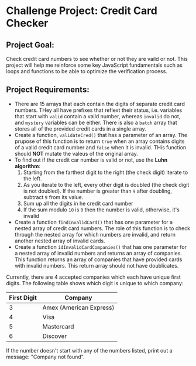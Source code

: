 # Challenge Project: Credit Card Checker
## Project Goal:
Check credit card numbers to see whether or not they are vaild or not. This project will help me reinforce some key JavaScript fundamentals such as loops and functions to be able to optimize the verification process.
## Project Requirements:
<ul>
    <li>There are 15 arrays that each contain the digits of separate credit card numbers. THey all have prefixes that reflext their status, i.e. variables that start with <code>valid</code> contain a vaild number, whereas <code>invalid</code> do not, and <code>mystery</code> variables can be either. There is also a <code>batch</code> array that stores all of the provided credit cards in a single array.</li>
    <li>Create a function, <code>validateCred()</code> that has a parameter of an array. The prupose of this function is to return <code>true</code> when an array contains digits of a valid credit card number and <code>false</code> when it is invalid. THis function should <strong>NOT</strong> mutate the valeus of the original array.</li>
    <li>To find out if the credit car number is valid or not, use the <strong>Luhn algorithm</strong>:
    <ol>
        <li>Starting from the farthest digit to the right (the check digit) iterate to the left.</li>
        <li>As you iterate to the left, every other digit is doubled (the check digit is not doubled). If the number is greater than <code>9</code> after doubling, subtract <code>9</code> from its value.</li>
        <li>Sum up all the digits in he credit card number</li>
        <li>If the sum modulo <code>10</code> is <code>0</code> then the number is valid, otherwise, it's invalid</li>
    </ol></li>
    <li>Create a function <code>findInvalidCard()</code> that has one parameter for a nested array of credit card numbers. The role of this function is to check through the nested array for which numbers are invalid, and return another nested array of invalid cards.</li>
    <li>Create a function <code>idInvalidCardCompanies()</code> that has one parameter for a nested array of invalid numbers and returns an array of companies. This function returns an array of companies that have provided cards with invalid numbers. This return array should not have doublicates.</li>
</ul>

Currently, there are 4 accepted companies which each have unique first digits. The following table shows which digit is unique to which company:
<table>
    <thead>
        <tr>
            <th>First Digit</th>
            <th>Company</th>
        </tr>
    </thead>
    <tbody>
        <tr>
            <td>3</td>
            <td>Amex (American Express)</td>
        </tr>
        <tr>
            <td>4</td>
            <td>Visa</td>
        </tr>
        <tr>
            <td>5</td>
            <td>Mastercard</td>
        </tr>
        <tr>
            <td>6</td>
            <td>Discover</td>
        </tr>
    </tbody>
</table>
If the number doesn't start with any of the numbers listed, print out a message: "Company not found".
